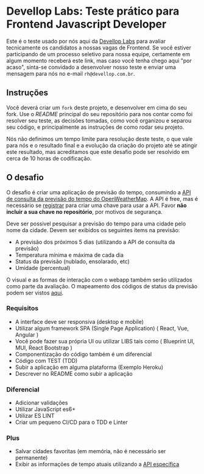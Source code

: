 # Devellop Labs: Teste prático para Frontend Javascript Developer

Este é o teste usado por nós aqui da [Devellop Labs](http://www.devellop.com.br) para avaliar tecnicamente os candidatos a nossas vagas de Frontend. Se você estiver participando de um processo seletivo para nossa equipe, certamente em algum momento receberá este link, mas caso você tenha chego aqui "por acaso", sinta-se convidado a desenvolver nosso teste e enviar uma mensagem para nós no e-mail `rh@devellop.com.br`. 

## Instruções

Você deverá criar um `fork` deste projeto, e desenvolver em cima do seu fork. Use o *README* principal do seu repositório para nos contar como foi resolver seu teste, as decisões tomadas, como você organizou e separou seu código, e principalmente as instruções de como rodar seu projeto.

Nós não definimos um tempo limite para resolução deste teste, o que vale para nós e o resultado final e a evolução da criação do projeto até se atingir este resultado, mas acreditamos que este desafio pode ser resolvido em cerca de 10 horas de codificação.

## O desafio

O desafio é criar uma aplicação de previsão do tempo, consumindo a [API de consulta da previsão do tempo do OpenWeatherMap](https://openweathermap.org/forecast5). A API é free, mas é necessário se [registrar](https://openweathermap.org/appid) para criar uma chave para usar a API. Favor **não incluir a sua chave no repositório**, por motivos de segurança.


Deve ser possivel pesquisar a previsão do tempo para uma cidade pelo nome da cidade.
Devem ser exibidos os seguintes items na previsão:

* A previsão dos próximos 5 dias (utilizando a API de consulta da previsão)
* Temperatura mínima e máxima de cada dia
* Status da previsão (nublado, ensolarado, etc)
* Umidade (percentual)

O visual e as formas de interação com o webapp também serão utilizados como parte da avaliação.
O mapeamento dos códigos de status da previsão podem ser vistos [aqui](https://openweathermap.org/weather-conditions).

### Requisitos

* A interface deve ser responsiva (desktop e mobile)
* Utilizar algum framework SPA (Single Page Application) ( React, Vue, Angular )
* Você pode fazer sua própria UI ou utilizar LIBS tais como ( Blueprint UI, MUI, React Bootstrap )
* Componentização do código também é um diferencial
* Código com TEST (TDD)
* Subir a aplicação em alguma plataforma (Exemplo Heroku)
* Descrever no README como subir a aplicação

### Diferencial

* Adicionar validações
* Utilizar JavaScript es6+
* Utilizar ES LINT
* Criar um pequeno CI/CD para o TDD e Linter

### Plus
* Salvar cidades favoritas (em memória, não é necessário ser permanente)
* Exibir as informações de tempo atuais utilizando a [API específica](https://openweathermap.org/current)
